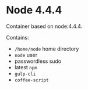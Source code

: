 # Node 4.4.4

Container based on node:4.4.4.

Contains:
-  `/home/node` home directory
- `node` user
- passwordless sudo
- latest `npm`
- `gulp-cli`
- `coffee-script`
